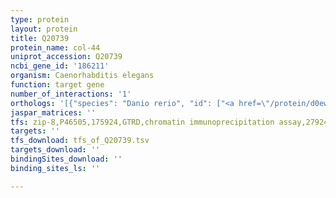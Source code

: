 ```yaml
---
type: protein
layout: protein
title: Q20739
protein_name: col-44
uniprot_accession: Q20739
ncbi_gene_id: '186211'
organism: Caenorhabditis elegans
function: target gene
number_of_interactions: '1'
orthologs: '[{"species": "Danio rerio", "id": ["<a href=\"/protein/d0ewt5\">D0EWT5</a>"]}]'
jaspar_matrices: ''
tfs: zip-8,P46505,175924,GTRD,chromatin immunoprecipitation assay,27924024%5Buid%5D,No
targets: ''
tfs_download: tfs_of_Q20739.tsv
targets_download: ''
bindingSites_download: ''
binding_sites_ls: ''

---
```

